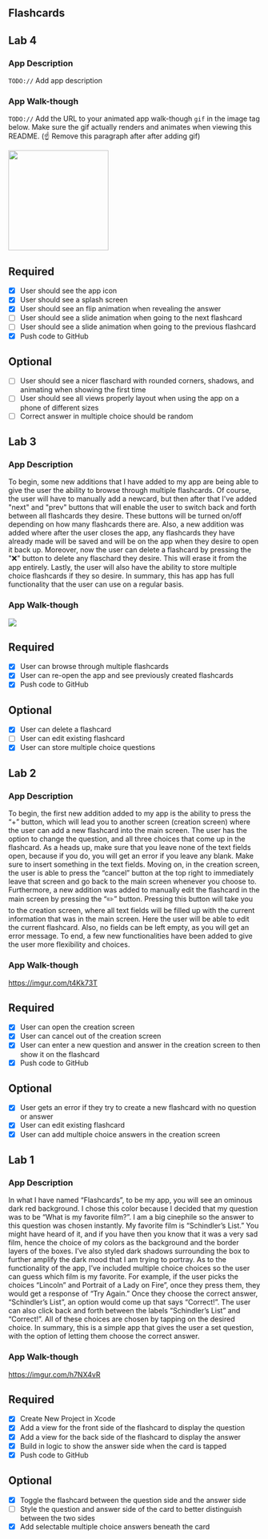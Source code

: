 ## Flashcards

## Lab 4

### App Description
`TODO://` Add app description

### App Walk-though
`TODO://` Add the URL to your animated app walk-though `gif` in the image tag below. Make sure the gif actually renders and animates when viewing this README. (☝️ Remove this paragraph after after adding gif)

<img src="YOUR_GIF_URL_HERE" width=200><br>

## Required
- [x] User should see the app icon 
- [x] User should see a splash screen
- [x] User should see an flip animation when revealing the answer
- [ ] User should see a slide animation when going to the next flashcard
- [ ] User should see a slide animation when going to the previous flashcard
- [x] Push code to GitHub
## Optional
- [ ] User should see a nicer flaschard with rounded corners, shadows, and animating when showing the first time
- [ ] User should see all views properly layout when using the app on a phone of different sizes
- [ ] Correct answer in multiple choice should be random

## Lab 3

### App Description
To begin, some new additions that I have added to my app are being able to give the user the ability to browse through multiple flashcards. Of course, the user will have to manually add a newcard, but then after that I've added "next" and "prev" buttons that will enable the user to switch back and forth between all flashcards they desire. These buttons will be turned on/off depending on how many flashcards there are. Also, a new addition was added where after the user closes the app, any flashcards they have already made will be saved and will be on the app when they desire to open it back up. Moreover, now the user can delete a flashcard by pressing the "❌" button to delete any flaschard they desire. This will erase it from the app entirely. Lastly, the user will also have the ability to store multiple choice flashcards if they so desire. In summary, this has app has full functionality that the user can use on a regular basis. 

### App Walk-though
![](https://imgur.com/VrASsBJ.gif)

## Required
- [x] User can browse through multiple flashcards
- [x] User can re-open the app and see previously created flashcards
- [x] Push code to GitHub
## Optional
- [x] User can delete a flashcard
- [ ] User can edit existing flashcard
- [x] User can store multiple choice questions

## Lab 2

### App Description
To begin, the first new addition added to my app is the ability to press the “+” button, which will lead you to another screen (creation screen) where the user can add a new flashcard into the main screen. The user has the option to change the question, and all three choices that come up in the flashcard. As a heads up, make sure that you leave none of the text fields open, because if you do, you will get an error if you leave any blank. Make sure to insert something in the text fields. Moving on, in the creation screen, the user is able to press the “cancel” button at the top right to immediately leave that screen and go back to the main screen whenever you choose to. Furthermore, a new addition was added to manually edit the flashcard in the main screen by pressing the “✏️” button. Pressing this button will take you to the creation screen, where all text fields will be filled up with the current information that was in the main screen. Here the user will be able to edit the current flashcard. Also, no fields can be left empty, as you will get an error message. To end, a few new functionalities have been added to give the user more flexibility and choices.

### App Walk-though
https://imgur.com/t4Kk73T

## Required
- [x] User can open the creation screen
- [x] User can cancel out of the creation screen
- [x] User can enter a new question and answer in the creation screen to then show it on the flashcard
- [x] Push code to GitHub
## Optional
- [x] User gets an error if they try to create a new flashcard with no question or answer
- [x] User can edit existing flashcard
- [x] User can add multiple choice answers in the creation screen

## Lab 1

### App Description
In what I have named “Flashcards”, to be my app, you will see an ominous dark red background. I chose this color because I decided that my question was to be “What is my favorite film?”. I am a big cinephile so the answer to this question was chosen instantly. My favorite film is “Schindler’s List.” You might have heard of it, and if you have then you know that it was a very sad film, hence the choice of my colors as the background and the border layers of the boxes. I’ve also styled dark shadows surrounding the box to further amplify the dark mood that I am trying to portray. As to the functionality of the app, I’ve included multiple choice choices so the user can guess which film is my favorite. For example, if the user picks the choices “Lincoln” and Portrait of a Lady on Fire”, once they press them, they would get a response of “Try Again.” Once they choose the correct answer, “Schindler’s List”, an option would come up that says “Correct!”. The user can also click back and forth between the labels “Schindler’s List” and “Correct!”. All of these choices are chosen by tapping on the desired choice. In summary, this is a simple app that gives the user a set question, with the option of letting them choose the correct answer.

### App Walk-though
https://imgur.com/h7NX4vR

## Required
- [x] Create New Project in Xcode
- [x] Add a view for the front side of the flashcard to display the question
- [x] Add a view for the back side of the flashcard to display the answer
- [x] Build in logic to show the answer side when the card is tapped
- [x] Push code to GitHub
## Optional
- [x] Toggle the flashcard between the question side and the answer side
- [ ] Style the question and answer side of the card to better distinguish between the two sides
- [x] Add selectable multiple choice answers beneath the card
